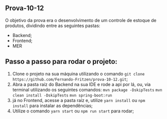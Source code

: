 ## Prova-10-12

O objetivo da prova era o desenvolvimento de um controle de estoque de produtos, dividindo entre as seguintes pastas:
- Backend;
- Frontend;
- MER

## Passo a passo para rodar o projeto:

1. Clone o projeto na sua máquina utilizando o comando `git clone https://github.com/Fernando-Fritzen/prova-10-12.git`;
2. Abra a pasta raíz do Backend na sua IDE e rode a api por lá, ou, via terminal utilizando os seguintes comandos:
        `mvn package -DskipTests` 
        `mvn clean install -DskipTests` 
        `mvn spring-boot:run`
3. já no Frontend, acesse a pasta raíz e, utilize `yarn install` ou `npm install` para instalar as dependências;
4. Utilize o comando `yarn start` ou `npm run start` para rodar;
